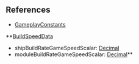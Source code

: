 ## References
  * [GameplayConstants](GameplayConstants.md)

**[BuildSpeedData](BuildSpeedData.md)
  * shipBuildRateGameSpeedScalar: [Decimal](Decimal.md)
  * moduleBuildRateGameSpeedScalar: [Decimal](Decimal.md)**
